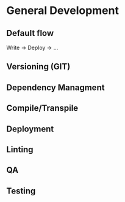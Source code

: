 # General Development

## Default flow

Write -> Deploy -> ...

## Versioning (GIT)

## Dependency Managment

## Compile/Transpile

## Deployment

## Linting

## QA

## Testing

